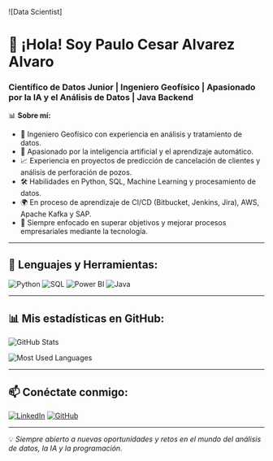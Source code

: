 ![Data Scientist]

# 👋 ¡Hola! Soy Paulo Cesar Alvarez Alvaro  
### Científico de Datos Junior | Ingeniero Geofísico | Apasionado por la IA y el Análisis de Datos | Java Backend  

📊 **Sobre mí:**  
- 🚀 Ingeniero Geofísico con experiencia en análisis y tratamiento de datos.
- 🤖 Apasionado por la inteligencia artificial y el aprendizaje automático.
- 📈 Experiencia en proyectos de predicción de cancelación de clientes y análisis de perforación de pozos.
- 🛠️ Habilidades en Python, SQL, Machine Learning y procesamiento de datos.
- 🌍 En proceso de aprendizaje de CI/CD (Bitbucket, Jenkins, Jira), AWS, Apache Kafka y SAP.
- 🎯 Siempre enfocado en superar objetivos y mejorar procesos empresariales mediante la tecnología.

---

## 🔧 Lenguajes y Herramientas:

![Python](https://img.shields.io/badge/Python-3776AB?style=for-the-badge&logo=python&logoColor=white)
![SQL](https://img.shields.io/badge/SQL-4479A1?style=for-the-badge&logo=mysql&logoColor=white)
![Power BI](https://img.shields.io/badge/PowerBI-F2C811?style=for-the-badge&logo=power-bi&logoColor=black)
![Java](https://img.shields.io/badge/Java-ED8B00?style=for-the-badge&logo=java&logoColor=white)

---

## 📊 Mis estadísticas en GitHub:

![GitHub Stats](https://github-readme-stats.vercel.app/api?username=dixonpa-github&show_icons=true&theme=dark)

![Most Used Languages](https://github-readme-stats.vercel.app/api/top-langs/?username=dixonpa-github&layout=compact&theme=dark)

---

## 📫 Conéctate conmigo:

[![LinkedIn](https://img.shields.io/badge/LinkedIn-0A66C2?style=for-the-badge&logo=linkedin&logoColor=white)](https://www.linkedin.com/in/paulocealva/)
[![GitHub](https://img.shields.io/badge/GitHub-181717?style=for-the-badge&logo=github&logoColor=white)](https://github.com/dixonpa)

---

💡 *Siempre abierto a nuevas oportunidades y retos en el mundo del análisis de datos, la IA y la programación.*
